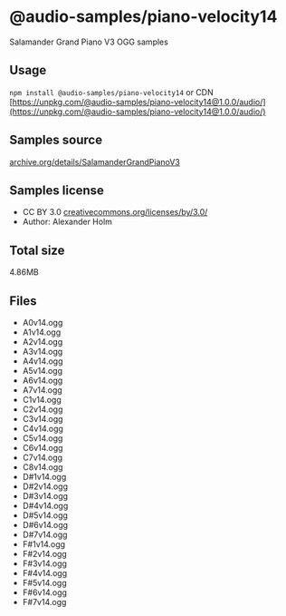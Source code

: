 # @audio-samples/piano-velocity14

Salamander Grand Piano V3 OGG samples

## Usage

`npm install @audio-samples/piano-velocity14` or CDN [https://unpkg.com/@audio-samples/piano-velocity14@1.0.0/audio/](https://unpkg.com/@audio-samples/piano-velocity14@1.0.0/audio/)

## Samples source

[archive.org/details/SalamanderGrandPianoV3](https://archive.org/details/SalamanderGrandPianoV3)

## Samples license

- CC BY 3.0 [creativecommons.org/licenses/by/3.0/](http://creativecommons.org/licenses/by/3.0/)
- Author: Alexander Holm 

## Total size

4.86MB

## Files

- A0v14.ogg
- A1v14.ogg
- A2v14.ogg
- A3v14.ogg
- A4v14.ogg
- A5v14.ogg
- A6v14.ogg
- A7v14.ogg
- C1v14.ogg
- C2v14.ogg
- C3v14.ogg
- C4v14.ogg
- C5v14.ogg
- C6v14.ogg
- C7v14.ogg
- C8v14.ogg
- D#1v14.ogg
- D#2v14.ogg
- D#3v14.ogg
- D#4v14.ogg
- D#5v14.ogg
- D#6v14.ogg
- D#7v14.ogg
- F#1v14.ogg
- F#2v14.ogg
- F#3v14.ogg
- F#4v14.ogg
- F#5v14.ogg
- F#6v14.ogg
- F#7v14.ogg